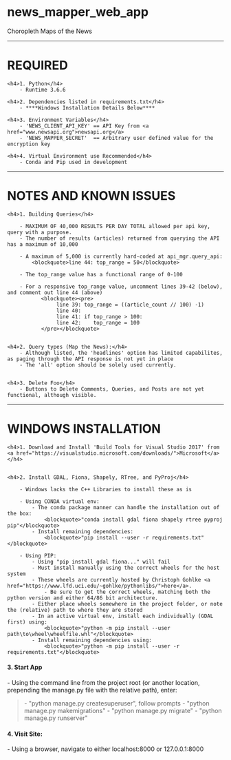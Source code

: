 # news_mapper_web_app
Choropleth Maps of the News 
<hr>
<h1>REQUIRED</h1>

    <h4>1. Python</h4> 
        - Runtime 3.6.6
    
    <h4>2. Dependencies listed in requirements.txt</h4>
        - ****Windows Installation Details Below****
    
    <h4>3. Environment Variables</h4>
        - 'NEWS_CLIENT_API_KEY' == API Key from <a href="www.newsapi.org">newsapi.org</a>
        - 'NEWS_MAPPER_SECRET'  == Arbitrary user defined value for the encryption key
    
    <h4>4. Virtual Environment use Recommended</h4>
        - Conda and Pip used in development

<hr>

<h1>NOTES AND KNOWN ISSUES</h1>

    <h4>1. Building Queries</h4>
    
        - MAXIMUM OF 40,000 RESULTS PER DAY TOTAL allowed per api key, query with a purpose.
        - The number of results (articles) returned from querying the API has a maximum of 10,000
        
        - A maximum of 5,000 is currently hard-coded at api_mgr.query_api:
            <blockquote>line 44: top_range = 50</blockquote>
            
        - The top_range value has a functional range of 0-100
        
        - For a responsive top_range value, uncomment lines 39-42 (below), and comment out line 44 (above)
               <blockquote><pre>
                    line 39: top_range = ((article_count // 100) -1)
                    line 40:
                    line 41: if top_range > 100:
                    line 42:    top_range = 100
               </pre></blockquote>
        
        
    <h4>2. Query types (Map the News):</h4>
        - Although listed, the 'headlines' option has limited capabilites, as paging through the API response is not yet in place
        - The 'all' option should be solely used currently. 


    <h4>3. Delete Foo</h4>
        - Buttons to Delete Comments, Queries, and Posts are not yet functional, although visible. 



<hr>

<h1>WINDOWS INSTALLATION</h1>

    <h4>1. Download and Install 'Build Tools for Visual Studio 2017' from <a href="https://visualstudio.microsoft.com/downloads/">Microsoft</a></h4>


    <h4>2. Install GDAL, Fiona, Shapely, RTree, and PyProj</h4>

        - Windows lacks the C++ Libraries to install these as is
    
        - Using CONDA virtual env:
            - The conda package manner can handle the installation out of the box:
                <blockquote>"conda install gdal fiona shapely rtree pyproj pip"</blockquote>
            - Install remaining dependencies:
                <blockquote>"pip install --user -r requirements.txt"</blockquote>
          
        - Using PIP:
            - Using "pip install gdal fiona..." will fail
            - Must install manually using the correct wheels for the host system
            - These wheels are currently hosted by Christoph Gohlke <a href="https://www.lfd.uci.edu/~gohlke/pythonlibs/">here</a>.
                - Be sure to get the correct wheels, matching both the python version and either 64/86 bit architecture. 
            - Either place wheels somewhere in the project folder, or note the (relative) path to where they are stored
            - In an active virtual env, install each individually (GDAL first) using:
                <blockquote>"python -m pip install --user path\to\wheel\wheelfile.whl"</blockquote>
            - Install remaining dependencies using:
                <blockquote>"python -m pip install --user -r requirements.txt"</blockquote>
          
          
<h4>3. Start App</h4>
      - Using the command line from the project root (or another location, prepending the manage.py file with the relative path), enter:
            <blockquote>
                - "python manage.py createsuperuser", follow prompts
                - "python manage.py makemigrations"
                - "python manage.py migrate"
                - "python manage.py runserver"
            </blockquote>
            
          
<h4>4. Visit Site:</h4>
      - Using a browser, navigate to either localhost:8000 or 127.0.0.1:8000
      
      
      
      
   
